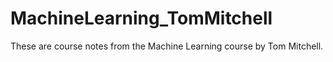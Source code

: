 # MachineLearning_TomMitchell
These are course notes from the Machine Learning course by Tom Mitchell.

